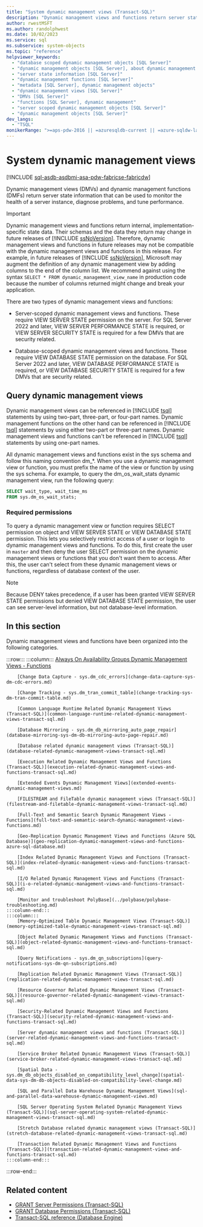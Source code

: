 ```yaml
---
title: "System dynamic management views (Transact-SQL)"
description: "Dynamic management views and functions return server state information that can be used to monitor the health of a server instance, diagnose problems, and tune performance."
author: rwestMSFT
ms.author: randolphwest
ms.date: 10/02/2023
ms.service: sql
ms.subservice: system-objects
ms.topic: "reference"
helpviewer_keywords:
  - "database scoped dynamic management objects [SQL Server]"
  - "dynamic management objects [SQL Server], about dynamic management objects"
  - "server state information [SQL Server]"
  - "dynamic management functions [SQL Server]"
  - "metadata [SQL Server], dynamic management objects"
  - "dynamic management views [SQL Server]"
  - "DMVs [SQL Server]"
  - "functions [SQL Server], dynamic management"
  - "server scoped dynamic management objects [SQL Server]"
  - "dynamic management objects [SQL Server]"
dev_langs:
  - "TSQL"
monikerRange: ">=aps-pdw-2016 || =azuresqldb-current || =azure-sqldw-latest || >=sql-server-2016 || >=sql-server-linux-2017 || =azuresqldb-mi-current || =fabric"
---
```

# System dynamic management views

[!INCLUDE [sql-asdb-asdbmi-asa-pdw-fabricse-fabricdw](../../includes/applies-to-version/sql-asdb-asdbmi-asa-pdw-fabricse-fabricdw.md)]

Dynamic management views (DMVs) and dynamic management functions (DMFs) return server state information that can be used to monitor the health of a server instance, diagnose problems, and tune performance.

> [!IMPORTANT]  
> Dynamic management views and functions return internal, implementation-specific state data. Their schemas and the data they return may change in future releases of [!INCLUDE [ssNoVersion](../../includes/ssnoversion-md.md)]. Therefore, dynamic management views and functions in future releases may not be compatible with the dynamic management views and functions in this release. For example, in future releases of [!INCLUDE [ssNoVersion](../../includes/ssnoversion-md.md)], Microsoft may augment the definition of any dynamic management view by adding columns to the end of the column list. We recommend against using the syntax `SELECT * FROM dynamic_management_view_name` in production code because the number of columns returned might change and break your application.

There are two types of dynamic management views and functions:

- Server-scoped dynamic management views and functions. These require VIEW SERVER STATE permission on the server. For SQL Server 2022 and later, VIEW SERVER PERFORMANCE STATE is required, or VIEW SERVER SECURITY STATE is required for a few DMVs that are security related.

- Database-scoped dynamic management views and functions. These require VIEW DATABASE STATE permission on the database. For SQL Server 2022 and later, VIEW DATABASE PERFORMANCE STATE is required, or VIEW DATABASE SECURITY STATE is required for a few DMVs that are security related.

## Query dynamic management views

Dynamic management views can be referenced in [!INCLUDE [tsql](../../includes/tsql-md.md)] statements by using two-part, three-part, or four-part names. Dynamic management functions on the other hand can be referenced in [!INCLUDE [tsql](../../includes/tsql-md.md)] statements by using either two-part or three-part names. Dynamic management views and functions can't be referenced in [!INCLUDE [tsql](../../includes/tsql-md.md)] statements by using one-part names.

All dynamic management views and functions exist in the sys schema and follow this naming convention dm_*. When you use a dynamic management view or function, you must prefix the name of the view or function by using the sys schema. For example, to query the dm_os_wait_stats dynamic management view, run the following query:

```sql
SELECT wait_type, wait_time_ms
FROM sys.dm_os_wait_stats;
```

### Required permissions

To query a dynamic management view or function requires SELECT permission on object and VIEW SERVER STATE or VIEW DATABASE STATE permission. This lets you selectively restrict access of a user or login to dynamic management views and functions. To do this, first create the user in `master` and then deny the user SELECT permission on the dynamic management views or functions that you don't want them to access. After this, the user can't select from these dynamic management views or functions, regardless of database context of the user.

> [!NOTE]  
> Because DENY takes precedence, if a user has been granted VIEW SERVER STATE permissions but denied VIEW DATABASE STATE permission, the user can see server-level information, but not database-level information.

## In this section

Dynamic management views and functions have been organized into the following categories.

:::row:::
    :::column:::
        [Always On Availability Groups Dynamic Management Views - Functions](always-on-availability-groups-dynamic-management-views-functions.md)

        [Change Data Capture - sys.dm_cdc_errors](change-data-capture-sys-dm-cdc-errors.md)

        [Change Tracking - sys.dm_tran_commit_table](change-tracking-sys-dm-tran-commit-table.md)

        [Common Language Runtime Related Dynamic Management Views (Transact-SQL)](common-language-runtime-related-dynamic-management-views-transact-sql.md)

        [Database Mirroring - sys.dm_db_mirroring_auto_page_repair](database-mirroring-sys-dm-db-mirroring-auto-page-repair.md)

        [Database related dynamic management views (Transact-SQL)](database-related-dynamic-management-views-transact-sql.md)

        [Execution Related Dynamic Management Views and Functions (Transact-SQL)](execution-related-dynamic-management-views-and-functions-transact-sql.md)

        [Extended Events Dynamic Management Views](extended-events-dynamic-management-views.md)

        [FILESTREAM and FileTable dynamic management views (Transact-SQL)](filestream-and-filetable-dynamic-management-views-transact-sql.md)

        [Full-Text and Semantic Search Dynamic Management Views - Functions](full-text-and-semantic-search-dynamic-management-views-functions.md)

        [Geo-Replication Dynamic Management Views and Functions (Azure SQL Database)](geo-replication-dynamic-management-views-and-functions-azure-sql-database.md)

        [Index Related Dynamic Management Views and Functions (Transact-SQL)](index-related-dynamic-management-views-and-functions-transact-sql.md)

        [I/O Related Dynamic Management Views and Functions (Transact-SQL)](i-o-related-dynamic-management-views-and-functions-transact-sql.md)

        [Monitor and troubleshoot PolyBase](../polybase/polybase-troubleshooting.md)
    :::column-end:::
    :::column:::
        [Memory-Optimized Table Dynamic Management Views (Transact-SQL)](memory-optimized-table-dynamic-management-views-transact-sql.md)

        [Object Related Dynamic Management Views and Functions (Transact-SQL)](object-related-dynamic-management-views-and-functions-transact-sql.md)

        [Query Notifications - sys.dm_qn_subscriptions](query-notifications-sys-dm-qn-subscriptions.md)

        [Replication Related Dynamic Management Views (Transact-SQL)](replication-related-dynamic-management-views-transact-sql.md)

        [Resource Governor Related Dynamic Management Views (Transact-SQL)](resource-governor-related-dynamic-management-views-transact-sql.md)

        [Security-Related Dynamic Management Views and Functions (Transact-SQL)](security-related-dynamic-management-views-and-functions-transact-sql.md)

        [Server dynamic management views and functions (Transact-SQL)](server-related-dynamic-management-views-and-functions-transact-sql.md)

        [Service Broker Related Dynamic Management Views (Transact-SQL)](service-broker-related-dynamic-management-views-transact-sql.md)

        [Spatial Data - sys.dm_db_objects_disabled_on_compatibility_level_change](spatial-data-sys-dm-db-objects-disabled-on-compatibility-level-change.md)

        [SQL and Parallel Data Warehouse Dynamic Management Views](sql-and-parallel-data-warehouse-dynamic-management-views.md)

        [SQL Server Operating System Related Dynamic Management Views (Transact-SQL)](sql-server-operating-system-related-dynamic-management-views-transact-sql.md)

        [Stretch Database related dynamic management views (Transact-SQL)](stretch-database-related-dynamic-management-views-transact-sql.md)

        [Transaction Related Dynamic Management Views and Functions (Transact-SQL)](transaction-related-dynamic-management-views-and-functions-transact-sql.md)
    :::column-end:::
:::row-end:::

## Related content

- [GRANT Server Permissions (Transact-SQL)](../../t-sql/statements/grant-server-permissions-transact-sql.md)
- [GRANT Database Permissions (Transact-SQL)](../../t-sql/statements/grant-database-permissions-transact-sql.md)
- [Transact-SQL reference (Database Engine)](../../t-sql/language-reference.md)
